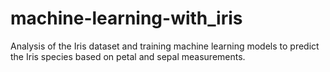 # machine-learning-with_iris
Analysis of the Iris dataset and training machine learning models to predict the Iris species based on petal and sepal measurements.
